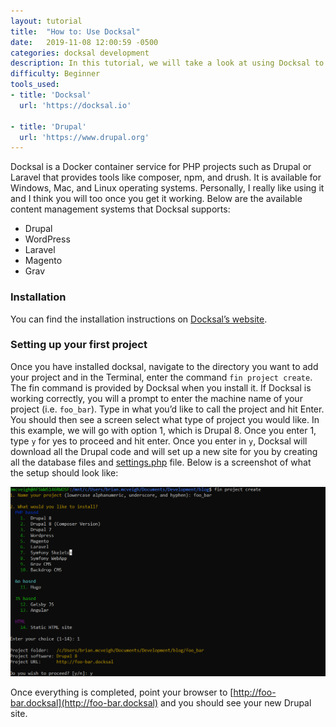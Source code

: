 ```yaml
---
layout: tutorial
title:  "How to: Use Docksal"
date:   2019-11-08 12:00:59 -0500
categories: docksal development
description: In this tutorial, we will take a look at using Docksal to create a Drupal site.
difficulty: Beginner
tools_used:
- title: 'Docksal'
  url: 'https://docksal.io'

- title: 'Drupal'
  url: 'https://www.drupal.org'
---
```

Docksal is a Docker container service for PHP projects such as Drupal or Laravel that provides tools like composer, npm, and drush. It is available for Windows, Mac, and Linux operating systems. Personally, I really like using it and I think you will too once you get it working. Below are the available content management systems that Docksal supports:

* Drupal
* WordPress
* Laravel
* Magento
* Grav

### Installation

You can find the installation instructions on [Docksal’s website](https://docksal.io/installation).

### Setting up your first project

Once you have installed docksal, navigate to the directory you want to add your project and in the Terminal, enter the command `fin project create`. The fin command is provided by Docksal when you install it. If Docksal is working correctly, you will a prompt to enter the machine name of your project (i.e. `foo_bar`). Type in what you’d like to call the project and hit Enter. You should then see a screen select what type of project you would like. In this example, we will go with option 1, which is Drupal 8. Once you enter 1, type `y` for yes to proceed and hit enter. Once you enter in `y`, Docksal will download all the Drupal code and will set up a new site for you by creating all the database files and [settings.php](https://api.drupal.org/api/drupal/sites%21default%21default.settings.php/8.2.x) file. Below is a screenshot of what the setup should look like:

![Docksal Fin Part 1](/assets/img/2019/docksalFinPart1.PNG)

Once everything is completed, point your browser to [http://foo-bar.docksal](http://foo-bar.docksal) and you should see your new Drupal site.
